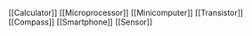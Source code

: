 [[Calculator]]
[[Microprocessor]]
[[Minicomputer]]
[[Transistor]]
[[Compass]]
[[Smartphone]]
[[Sensor]]

